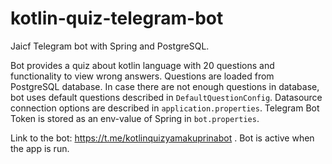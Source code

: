 # kotlin-quiz-telegram-bot
Jaicf Telegram bot with Spring and PostgreSQL. 

Bot provides a quiz about kotlin language with 20 questions and functionality to view wrong answers. Questions are loaded from PostgreSQL database. 
In case there are not enough questions in database, bot uses default questions described in ```DefaultQuestionConfig```.
Datasource connection options are described in ```application.properties```.
Telegram Bot Token is stored as an env-value of Spring in ```bot.properties```.

Link to the bot: https://t.me/kotlinquizyamakuprinabot . Bot is active when the app is run.
